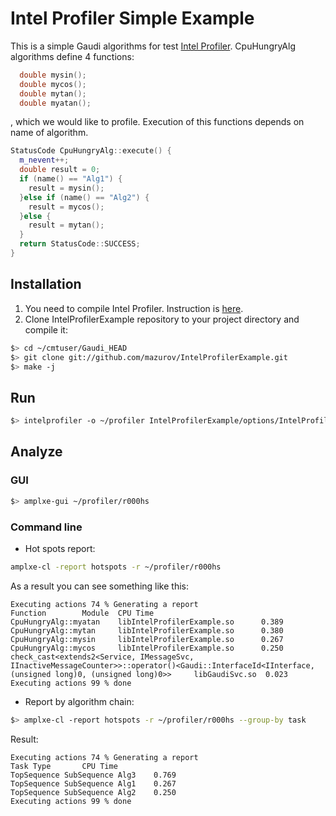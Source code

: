 Intel Profiler Simple Example
================================================================================
This is a simple Gaudi algorithms for test  [Intel Profiler][profiler].
CpuHungryAlg algorithms define 4 functions:

```cpp
  double mysin();
  double mycos();
  double mytan();
  double myatan();
```

, which we would like to profile. Execution of this functions depends on
name of algorithm.

```cpp
StatusCode CpuHungryAlg::execute() {
  m_nevent++;
  double result = 0;
  if (name() == "Alg1") {
    result = mysin();
  }else if (name() == "Alg2") {
    result = mycos();
  }else {
    result = mytan();
  }
  return StatusCode::SUCCESS;
}
```


Installation
--------------------------------------------------------------------------------
1. You need to compile Intel Profiler. Instruction is [here][profiler].
2. Clone IntelProfilerExample repository to your project directory and compile it:

```sh
$> cd ~/cmtuser/Gaudi_HEAD
$> git clone git://github.com/mazurov/IntelProfilerExample.git
$> make -j
```

Run
--------------------------------------------------------------------------------
```sh
$> intelprofiler -o ~/profiler IntelProfilerExample/options/IntelProfilerExample.py 
```

Analyze
--------------------------------------------------------------------------------
### GUI
```sh
$> amplxe-gui ~/profiler/r000hs
```

### Command line
* Hot spots report:
```sh
amplxe-cl -report hotspots -r ~/profiler/r000hs
```

As a result you can see something like this:

```
Executing actions 74 % Generating a report                                     
Function        Module  CPU Time
CpuHungryAlg::myatan    libIntelProfilerExample.so      0.389
CpuHungryAlg::mytan     libIntelProfilerExample.so      0.380
CpuHungryAlg::mysin     libIntelProfilerExample.so      0.267
CpuHungryAlg::mycos     libIntelProfilerExample.so      0.250
check_cast<extends2<Service, IMessageSvc, IInactiveMessageCounter>>::operator()<Gaudi::InterfaceId<IInterface, (unsigned long)0, (unsigned long)0>>     libGaudiSvc.so  0.023
Executing actions 99 % done   
```

* Report by algorithm chain:

```sh
$> amplxe-cl -report hotspots -r ~/profiler/r000hs --group-by task
```

Result:

```
Executing actions 74 % Generating a report                                     
Task Type       CPU Time
TopSequence SubSequence Alg3    0.769
TopSequence SubSequence Alg1    0.267
TopSequence SubSequence Alg2    0.250
Executing actions 99 % done
```


[profiler]: https://github.com/mazurov/IntelProfiler